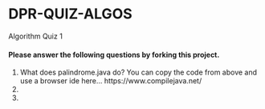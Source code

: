 # DPR-QUIZ-ALGOS
Algorithm Quiz 1
 
<h4>Please answer the following questions by forking this project.</h4>
<ol>
 <li>What does palindrome.java do? You can copy the code from above and use a browser ide here... https://www.compilejava.net/</li>
  <li></li>
  <li></li>
 </ol>
